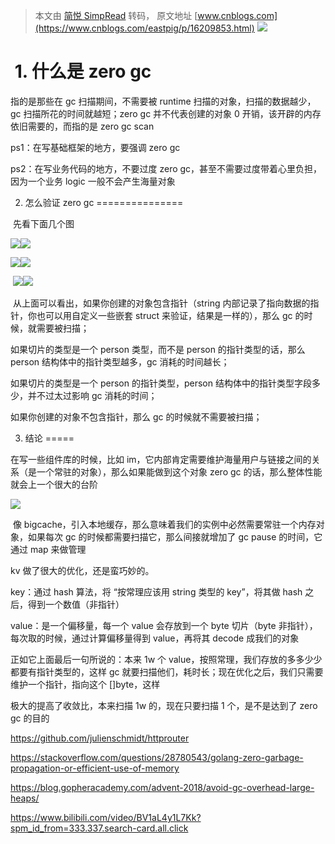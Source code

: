 > 本文由 [简悦 SimpRead](http://ksria.com/simpread/) 转码， 原文地址 [www.cnblogs.com](https://www.cnblogs.com/eastpig/p/16209853.html) ![](https://raw.githubusercontent.com/lslz627/PicGo/master/637210-20220430121000572-1955426489.png)

 1. 什么是 zero gc
===============

指的是那些在 gc 扫描期间，不需要被 runtime 扫描的对象，扫描的数据越少，gc 扫描所花的时间就越短；zero gc 并不代表创建的对象 0 开销，该开辟的内存依旧需要的，而指的是 zero gc scan

ps1：在写基础框架的地方，要强调 zero gc

ps2：在写业务代码的地方，不要过度 zero gc，甚至不需要过度带着心里负担，因为一个业务 logic 一般不会产生海量对象

2. 怎么验证 zero gc
===============

 先看下面几个图

![](https://raw.githubusercontent.com/lslz627/PicGo/master/637210-20220430142953145-461221439.png)![](https://raw.githubusercontent.com/lslz627/PicGo/master/637210-20220430143132315-456100631.png)

![](https://raw.githubusercontent.com/lslz627/PicGo/master/637210-20220430143312362-2087847401.png)![](https://raw.githubusercontent.com/lslz627/PicGo/master/637210-20220430143552198-1318452632.png)

 ![](https://raw.githubusercontent.com/lslz627/PicGo/master/637210-20220430143637154-1654048143.png)![](https://raw.githubusercontent.com/lslz627/PicGo/master/637210-20220430143759657-913424703.png)

 从上面可以看出，如果你创建的对象包含指针（string 内部记录了指向数据的指针，你也可以用自定义一些嵌套 struct 来验证，结果是一样的），那么 gc 的时候，就需要被扫描；

如果切片的类型是一个 person 类型，而不是 person 的指针类型的话，那么 person 结构体中的指针类型越多，gc 消耗的时间越长；

如果切片的类型是一个 person 的指针类型，person 结构体中的指针类型字段多少，并不过太过影响 gc 消耗的时间；

如果你创建的对象不包含指针，那么 gc 的时候就不需要被扫描；

3. 结论
=====

在写一些组件库的时候，比如 im，它内部肯定需要维护海量用户与链接之间的关系（是一个常驻的对象），那么如果能做到这个对象 zero gc 的话，那么整体性能就会上一个很大的台阶

![](https://raw.githubusercontent.com/lslz627/PicGo/master/637210-20220430151837134-1660467047.png)

 像 bigcache，引入本地缓存，那么意味着我们的实例中必然需要常驻一个内存对象，如果每次 gc 的时候都需要扫描它，那么间接就增加了 gc pause 的时间，它通过 map 来做管理

kv 做了很大的优化，还是蛮巧妙的。

key：通过 hash 算法，将 “按常理应该用 string 类型的 key”，将其做 hash 之后，得到一个数值（非指针）

value：是一个偏移量，每一个 value 会存放到一个 byte 切片（byte 非指针），每次取的时候，通过计算偏移量得到 value，再将其 decode 成我们的对象

正如它上面最后一句所说的：本来 1w 个 value，按照常理，我们存放的多多少少都要有指针类型的，这样 gc 就要扫描他们，耗时长；现在优化之后，我们只需要维护一个指针，指向这个 []byte，这样

极大的提高了收敛比，本来扫描 1w 的，现在只要扫描 1 个，是不是达到了 zero gc 的目的

https://github.com/julienschmidt/httprouter

https://stackoverflow.com/questions/28780543/golang-zero-garbage-propagation-or-efficient-use-of-memory

https://blog.gopheracademy.com/advent-2018/avoid-gc-overhead-large-heaps/

https://www.bilibili.com/video/BV1aL4y1L7Kk?spm_id_from=333.337.search-card.all.click